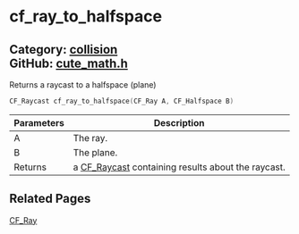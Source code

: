 [//]: # (This file is automatically generated by Cute Framework's docs parser.)
[//]: # (Do not edit this file by hand!)
[//]: # (See: https://github.com/RandyGaul/cute_framework/blob/master/samples/docs_parser.cpp)
[](../header.md ':include')

# cf_ray_to_halfspace

Category: [collision](/api_reference?id=collision)  
GitHub: [cute_math.h](https://github.com/RandyGaul/cute_framework/blob/master/include/cute_math.h)  
---

Returns a raycast to a halfspace (plane)

```cpp
CF_Raycast cf_ray_to_halfspace(CF_Ray A, CF_Halfspace B)
```

Parameters | Description
--- | ---
A | The ray.
B | The plane.
Returns | a [CF_Raycast](/math/cf_raycast.md) containing results about the raycast.

## Related Pages

[CF_Ray](/math/cf_ray.md)  
